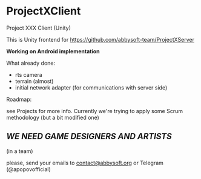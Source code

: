 # ProjectXClient
Project XXX Client (Unity)

This is Unity frontend for https://github.com/abbysoft-team/ProjectXServer

<b> Working on Android implementation </b>

What already done:

- rts camera
- terrain (almost)
- initial network adapter (for communications with server side)

Roadmap:

see Projects for more info. Currently we're trying to apply some Scrum methodology (but a bit modified one)



<h2><i>WE NEED GAME DESIGNERS AND ARTISTS</i></h2>
(in a team)

please, send your emails to contact@abbysoft.org or Telegram (@apopovofficial)
